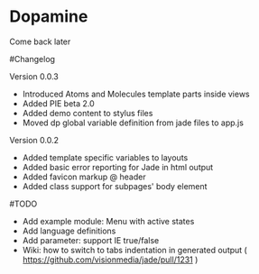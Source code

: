 Dopamine
========

Come back later

#Changelog

Version 0.0.3
 - Introduced Atoms and Molecules template parts inside views
 - Added PIE beta 2.0
 - Added demo content to stylus files
 - Moved dp global variable definition from jade files to app.js

Version 0.0.2
 - Added template specific variables to layouts
 - Added basic error reporting for Jade in html output
 - Added favicon markup @ header
 - Added class support for subpages' body element



#TODO
 - Add example module: Menu with active states
 - Add language definitions
 - Add parameter: support IE true/false
 - Wiki: how to switch to tabs indentation in generated output ( https://github.com/visionmedia/jade/pull/1231 )